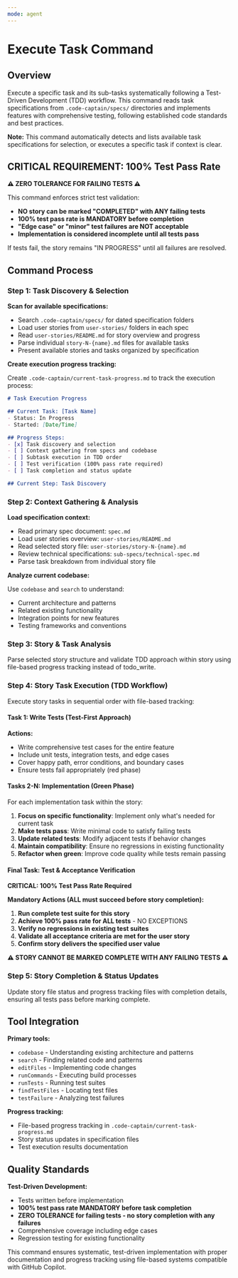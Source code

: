 ```yaml
---
mode: agent
---
```


# Execute Task Command

## Overview

Execute a specific task and its sub-tasks systematically following a Test-Driven Development (TDD) workflow. This command reads task specifications from `.code-captain/specs/` directories and implements features with comprehensive testing, following established code standards and best practices.

**Note:** This command automatically detects and lists available task specifications for selection, or executes a specific task if context is clear.

## CRITICAL REQUIREMENT: 100% Test Pass Rate

**⚠️ ZERO TOLERANCE FOR FAILING TESTS ⚠️**

This command enforces strict test validation:
- **NO story can be marked "COMPLETED" with ANY failing tests**
- **100% test pass rate is MANDATORY before completion**
- **"Edge case" or "minor" test failures are NOT acceptable**
- **Implementation is considered incomplete until all tests pass**

If tests fail, the story remains "IN PROGRESS" until all failures are resolved.

## Command Process

### Step 1: Task Discovery & Selection

**Scan for available specifications:**

- Search `.code-captain/specs/` for dated specification folders
- Load user stories from `user-stories/` folders in each spec
- Read `user-stories/README.md` for story overview and progress
- Parse individual `story-N-{name}.md` files for available tasks
- Present available stories and tasks organized by specification

**Create execution progress tracking:**

Create `.code-captain/current-task-progress.md` to track the execution process:

```markdown
# Task Execution Progress

## Current Task: [Task Name]
- Status: In Progress
- Started: [Date/Time]

## Progress Steps:
- [x] Task discovery and selection
- [ ] Context gathering from specs and codebase
- [ ] Subtask execution in TDD order
- [ ] Test verification (100% pass rate required)
- [ ] Task completion and status update

## Current Step: Task Discovery
```

### Step 2: Context Gathering & Analysis

**Load specification context:**

- Read primary spec document: `spec.md`
- Load user stories overview: `user-stories/README.md`
- Read selected story file: `user-stories/story-N-{name}.md`
- Review technical specifications: `sub-specs/technical-spec.md`
- Parse task breakdown from individual story file

**Analyze current codebase:**

Use `codebase` and `search` to understand:

- Current architecture and patterns
- Related existing functionality
- Integration points for new features
- Testing frameworks and conventions

### Step 3: Story & Task Analysis

Parse selected story structure and validate TDD approach within story using file-based progress tracking instead of todo_write.

### Step 4: Story Task Execution (TDD Workflow)

Execute story tasks in sequential order with file-based tracking:

#### Task 1: Write Tests (Test-First Approach)

**Actions:**
- Write comprehensive test cases for the entire feature
- Include unit tests, integration tests, and edge cases
- Cover happy path, error conditions, and boundary cases
- Ensure tests fail appropriately (red phase)

#### Tasks 2-N: Implementation (Green Phase)

For each implementation task within the story:
1. **Focus on specific functionality**: Implement only what's needed for current task
2. **Make tests pass**: Write minimal code to satisfy failing tests
3. **Update related tests**: Modify adjacent tests if behavior changes
4. **Maintain compatibility**: Ensure no regressions in existing functionality
5. **Refactor when green**: Improve code quality while tests remain passing

#### Final Task: Test & Acceptance Verification

**CRITICAL: 100% Test Pass Rate Required**

**Mandatory Actions (ALL must succeed before story completion):**
1. **Run complete test suite for this story**
2. **Achieve 100% pass rate for ALL tests** - NO EXCEPTIONS
3. **Verify no regressions in existing test suites**
4. **Validate all acceptance criteria are met for the user story**
5. **Confirm story delivers the specified user value**

**⚠️ STORY CANNOT BE MARKED COMPLETE WITH ANY FAILING TESTS ⚠️**

### Step 5: Story Completion & Status Updates

Update story file status and progress tracking files with completion details, ensuring all tests pass before marking complete.

## Tool Integration

**Primary tools:**
- `codebase` - Understanding existing architecture and patterns
- `search` - Finding related code and patterns
- `editFiles` - Implementing code changes
- `runCommands` - Executing build processes
- `runTests` - Running test suites
- `findTestFiles` - Locating test files
- `testFailure` - Analyzing test failures

**Progress tracking:**
- File-based progress tracking in `.code-captain/current-task-progress.md`
- Story status updates in specification files
- Test execution results documentation

## Quality Standards

**Test-Driven Development:**
- Tests written before implementation
- **100% test pass rate MANDATORY before task completion**
- **ZERO TOLERANCE for failing tests - no story completion with any failures**
- Comprehensive coverage including edge cases
- Regression testing for existing functionality

This command ensures systematic, test-driven implementation with proper documentation and progress tracking using file-based systems compatible with GitHub Copilot.
